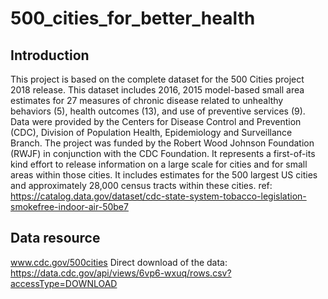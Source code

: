 # 500_cities_for_better_health
## Introduction
This project is based on the complete dataset for the 500 Cities project 2018 release. This dataset includes 2016, 2015 model-based small area estimates for 27 measures of chronic disease related to unhealthy behaviors (5), health outcomes (13), and use of preventive services (9). Data were provided by the Centers for Disease Control and Prevention (CDC), Division of Population Health, Epidemiology and Surveillance Branch. The project was funded by the Robert Wood Johnson Foundation (RWJF) in conjunction with the CDC Foundation. It represents a first-of-its kind effort to release information on a large scale for cities and for small areas within those cities. It includes estimates for the 500 largest US cities and approximately 28,000 census tracts within these cities. 
ref: https://catalog.data.gov/dataset/cdc-state-system-tobacco-legislation-smokefree-indoor-air-50be7
## Data resource
www.cdc.gov/500cities
Direct download of the data: https://data.cdc.gov/api/views/6vp6-wxuq/rows.csv?accessType=DOWNLOAD
